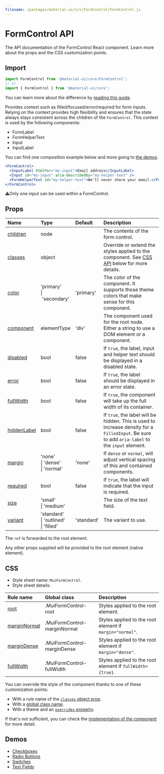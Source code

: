 ```yaml
---
filename: /packages/material-ui/src/FormControl/FormControl.js
---
```


<!--- This documentation is automatically generated, do not try to edit it. -->

# FormControl API

<p class="description">The API documentation of the FormControl React component. Learn more about the props and the CSS customization points.</p>

## Import

```js
import FormControl from '@material-ui/core/FormControl';
// or
import { FormControl } from '@material-ui/core';
```

You can learn more about the difference by [reading this guide](/guides/minimizing-bundle-size/).

Provides context such as filled/focused/error/required for form inputs.
Relying on the context provides high flexibility and ensures that the state always stays
consistent across the children of the `FormControl`.
This context is used by the following components:

 - FormLabel
 - FormHelperText
 - Input
 - InputLabel

You can find one composition example below and more going to [the demos](/components/text-fields/#components).

```jsx
<FormControl>
  <InputLabel htmlFor="my-input">Email address</InputLabel>
  <Input id="my-input" aria-describedby="my-helper-text" />
  <FormHelperText id="my-helper-text">We'll never share your email.</FormHelperText>
</FormControl>
```

⚠️Only one input can be used within a FormControl.

## Props

| Name | Type | Default | Description |
|:-----|:-----|:--------|:------------|
| <a class="anchor-link" id="props--children"></a><a href="#props--children" class="prop-name">children</a> | <span class="prop-type">node</span> |  | The contents of the form control. |
| <a class="anchor-link" id="props--classes"></a><a href="#props--classes" class="prop-name">classes</a> | <span class="prop-type">object</span> |  | Override or extend the styles applied to the component. See [CSS API](#css) below for more details. |
| <a class="anchor-link" id="props--color"></a><a href="#props--color" class="prop-name">color</a> | <span class="prop-type">'primary'<br>&#124;&nbsp;'secondary'</span> | <span class="prop-default">'primary'</span> | The color of the component. It supports those theme colors that make sense for this component. |
| <a class="anchor-link" id="props--component"></a><a href="#props--component" class="prop-name">component</a> | <span class="prop-type">elementType</span> | <span class="prop-default">'div'</span> | The component used for the root node. Either a string to use a DOM element or a component. |
| <a class="anchor-link" id="props--disabled"></a><a href="#props--disabled" class="prop-name">disabled</a> | <span class="prop-type">bool</span> | <span class="prop-default">false</span> | If `true`, the label, input and helper text should be displayed in a disabled state. |
| <a class="anchor-link" id="props--error"></a><a href="#props--error" class="prop-name">error</a> | <span class="prop-type">bool</span> | <span class="prop-default">false</span> | If `true`, the label should be displayed in an error state. |
| <a class="anchor-link" id="props--fullWidth"></a><a href="#props--fullWidth" class="prop-name">fullWidth</a> | <span class="prop-type">bool</span> | <span class="prop-default">false</span> | If `true`, the component will take up the full width of its container. |
| <a class="anchor-link" id="props--hiddenLabel"></a><a href="#props--hiddenLabel" class="prop-name">hiddenLabel</a> | <span class="prop-type">bool</span> | <span class="prop-default">false</span> | If `true`, the label will be hidden. This is used to increase density for a `FilledInput`. Be sure to add `aria-label` to the `input` element. |
| <a class="anchor-link" id="props--margin"></a><a href="#props--margin" class="prop-name">margin</a> | <span class="prop-type">'none'<br>&#124;&nbsp;'dense'<br>&#124;&nbsp;'normal'</span> | <span class="prop-default">'none'</span> | If `dense` or `normal`, will adjust vertical spacing of this and contained components. |
| <a class="anchor-link" id="props--required"></a><a href="#props--required" class="prop-name">required</a> | <span class="prop-type">bool</span> | <span class="prop-default">false</span> | If `true`, the label will indicate that the input is required. |
| <a class="anchor-link" id="props--size"></a><a href="#props--size" class="prop-name">size</a> | <span class="prop-type">'small'<br>&#124;&nbsp;'medium'</span> |  | The size of the text field. |
| <a class="anchor-link" id="props--variant"></a><a href="#props--variant" class="prop-name">variant</a> | <span class="prop-type">'standard'<br>&#124;&nbsp;'outlined'<br>&#124;&nbsp;'filled'</span> | <span class="prop-default">'standard'</span> | The variant to use. |

The `ref` is forwarded to the root element.

Any other props supplied will be provided to the root element (native element).

## CSS

- Style sheet name: `MuiFormControl`.
- Style sheet details:

| Rule name | Global class | Description |
|:-----|:-------------|:------------|
| <a class="anchor-link" id="css--root"></a><a href="#css--root" class="prop-name">root</a> | <span class="prop-name">.MuiFormControl-root</span> | Styles applied to the root element.
| <a class="anchor-link" id="css--marginNormal"></a><a href="#css--marginNormal" class="prop-name">marginNormal</a> | <span class="prop-name">.MuiFormControl-marginNormal</span> | Styles applied to the root element if `margin="normal"`.
| <a class="anchor-link" id="css--marginDense"></a><a href="#css--marginDense" class="prop-name">marginDense</a> | <span class="prop-name">.MuiFormControl-marginDense</span> | Styles applied to the root element if `margin="dense"`.
| <a class="anchor-link" id="css--fullWidth"></a><a href="#css--fullWidth" class="prop-name">fullWidth</a> | <span class="prop-name">.MuiFormControl-fullWidth</span> | Styles applied to the root element if `fullWidth={true}`.

You can override the style of the component thanks to one of these customization points:

- With a rule name of the [`classes` object prop](/customization/components/#overriding-styles-with-classes).
- With a [global class name](/customization/components/#overriding-styles-with-global-class-names).
- With a theme and an [`overrides` property](/customization/globals/#css).

If that's not sufficient, you can check the [implementation of the component](https://github.com/mui-org/material-ui/blob/master/packages/material-ui/src/FormControl/FormControl.js) for more detail.

## Demos

- [Checkboxes](/components/checkboxes/)
- [Radio Buttons](/components/radio-buttons/)
- [Switches](/components/switches/)
- [Text Fields](/components/text-fields/)

